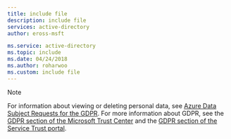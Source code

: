 ```yaml
---
title: include file
description: include file
services: active-directory
author: eross-msft

ms.service: active-directory
ms.topic: include
ms.date: 04/24/2018
ms.author: roharwoo
ms.custom: include file
---
```


> [!NOTE]
> For information about viewing or deleting personal data, see [Azure Data Subject Requests for the GDPR](/microsoft-365/compliance/gdpr-dsr-azure). For more information about GDPR, see the [GDPR section of the Microsoft Trust Center](https://www.microsoft.com/trust-center/privacy/gdpr-overview) and the [GDPR section of the Service Trust portal](https://servicetrust.microsoft.com/ViewPage/GDPRGetStarted).
